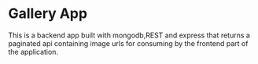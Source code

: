 # Gallery App

This is a backend app built with mongodb,REST and express that returns a paginated api containing image urls for consuming by the frontend part of the application.